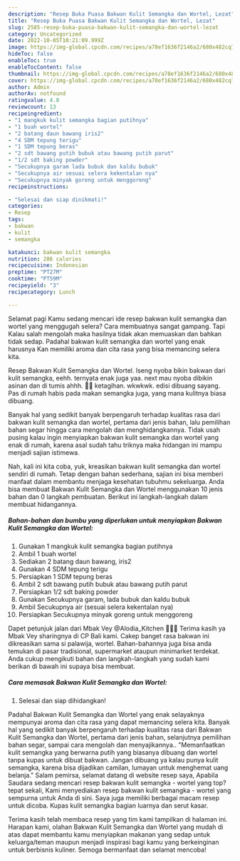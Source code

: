 ```yaml
---
description: "Resep Buka Puasa Bakwan Kulit Semangka dan Wortel, Lezat"
title: "Resep Buka Puasa Bakwan Kulit Semangka dan Wortel, Lezat"
slug: 2585-resep-buka-puasa-bakwan-kulit-semangka-dan-wortel-lezat
category: Uncategorized
date: 2022-10-05T10:21:09.999Z
image: https://img-global.cpcdn.com/recipes/a78ef1636f2146a2/680x482cq70/bakwan-kulit-semangka-dan-wortel-foto-resep-utama.jpg
hideToc: false
enableToc: true
enableTocContent: false
thumbnail: https://img-global.cpcdn.com/recipes/a78ef1636f2146a2/680x482cq70/bakwan-kulit-semangka-dan-wortel-foto-resep-utama.jpg
cover: https://img-global.cpcdn.com/recipes/a78ef1636f2146a2/680x482cq70/bakwan-kulit-semangka-dan-wortel-foto-resep-utama.jpg
author: Admin
authorAv: notfound
ratingvalue: 4.8
reviewcount: 13
recipeingredient:
- "1 mangkuk kulit semangka bagian putihnya"
- "1 buah wortel"
- "2 batang daun bawang iris2"
- "4 SDM tepung terigu"
- "1 SDM tepung beras"
- "2 sdt bawang putih bubuk atau bawang putih parut"
- "1/2 sdt baking powder"
- "Secukupnya garam lada bubuk dan kaldu bubuk"
- "Secukupnya air sesuai selera kekentalan nya"
- "Secukupnya minyak goreng untuk menggoreng"
recipeinstructions:

- "Selesai dan siap dinikmati!"
categories:
- Resep
tags:
- bakwan
- kulit
- semangka

katakunci: bakwan kulit semangka 
nutrition: 286 calories
recipecuisine: Indonesian
preptime: "PT27M"
cooktime: "PT59M"
recipeyield: "3"
recipecategory: Lunch

---
```



Selamat pagi Kamu sedang mencari ide resep bakwan kulit semangka dan wortel yang menggugah selera? Cara membuatnya sangat gampang. Tapi Kalau salah mengolah maka hasilnya tidak akan memuaskan dan bahkan tidak sedap. Padahal bakwan kulit semangka dan wortel yang enak harusnya Kan memiliki aroma dan cita rasa yang bisa memancing selera kita.


Resep Bakwan Kulit Semangka dan Wortel. Iseng nyoba bikin bakwan dari kulit semangka, eehh. ternyata enak juga yaa. next mau nyoba dibikin asinan dan di tumis ahhh. 🤭😋 ketagihan. wkwkwk. edisi dibuang sayang. Pas di rumah habis pada makan semangka juga, yang mana kulitnya biasa dibuang.

Banyak hal yang sedikit banyak berpengaruh terhadap kualitas rasa dari bakwan kulit semangka dan wortel, pertama dari jenis bahan, lalu pemilihan bahan segar hingga cara mengolah dan menghidangkannya. Tidak usah pusing kalau ingin menyiapkan bakwan kulit semangka dan wortel yang enak di rumah, karena asal sudah tahu triknya maka hidangan ini mampu menjadi sajian istimewa.


Nah, kali ini kita coba, yuk, kreasikan bakwan kulit semangka dan wortel sendiri di rumah. Tetap dengan bahan sederhana, sajian ini bisa memberi manfaat dalam membantu menjaga kesehatan tubuhmu sekeluarga. Anda bisa membuat Bakwan Kulit Semangka dan Wortel menggunakan 10 jenis bahan dan 0 langkah pembuatan. Berikut ini langkah-langkah dalam membuat hidangannya.

<!--inarticleads1-->

##### Bahan-bahan dan bumbu yang diperlukan untuk menyiapkan Bakwan Kulit Semangka dan Wortel:

1. Gunakan 1 mangkuk kulit semangka bagian putihnya
1. Ambil 1 buah wortel
1. Sediakan 2 batang daun bawang, iris2
1. Gunakan 4 SDM tepung terigu
1. Persiapkan 1 SDM tepung beras
1. Ambil 2 sdt bawang putih bubuk atau bawang putih parut
1. Persiapkan 1/2 sdt baking powder
1. Gunakan Secukupnya garam, lada bubuk dan kaldu bubuk
1. Ambil Secukupnya air (sesuai selera kekentalan nya)
1. Persiapkan Secukupnya minyak goreng untuk menggoreng


Dapet petunjuk jalan dari Mbak Vey @Alodia_Kitchen 💝💝💝 Terima kasih ya Mbak Vey sharingnya di CP Bali kami. Cakep banget rasa bakwan ini dikreasikan sama si palawija, wortel. Bahan-bahannya juga bisa anda temukan di pasar tradisional, supermarket ataupun minimarket terdekat. Anda cukup mengikuti bahan dan langkah-langkah yang sudah kami berikan di bawah ini supaya bisa membuat. 

<!--inarticleads2-->

##### Cara memasak Bakwan Kulit Semangka dan Wortel:


1. Selesai dan siap dihidangkan!

Padahal Bakwan Kulit Semangka dan Wortel yang enak selayaknya mempunyai aroma dan cita rasa yang dapat memancing selera kita. Banyak hal yang sedikit banyak berpengaruh terhadap kualitas rasa dari Bakwan Kulit Semangka dan Wortel, pertama dari jenis bahan, selanjutnya pemilihan bahan segar, sampai cara mengolah dan menyajikannya.. &#34;Memanfaatkan kulit semangka yang berwarna putih yang biasanya dibuang dan wortel tanpa kupas untuk dibuat bakwan. Jangan dibuang ya kalau punya kulit semangka, karena bisa dijadikan camilan, lumayan untuk menghemat uang belanja.&#34; Salam pemirsa, selamat datang di website resep saya, Apabila Saudara sedang mencari resep bakwan kulit semangka - wortel yang top? tepat sekali, Kami menyediakan resep bakwan kulit semangka - wortel yang sempurna untuk Anda di sini. Saya juga memiliki berbagai macam resep untuk dicoba. Kupas kulit semangka bagian luarnya dan serut kasar. 

Terima kasih telah membaca resep yang tim kami tampilkan di halaman ini. Harapan kami, olahan Bakwan Kulit Semangka dan Wortel yang mudah di atas dapat membantu kamu menyiapkan makanan yang sedap untuk keluarga/teman maupun menjadi inspirasi bagi kamu yang berkeinginan untuk berbisnis kuliner. Semoga bermanfaat dan selamat mencoba!
